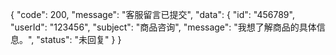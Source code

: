 {
  "code": 200,
  "message": "客服留言已提交",
  "data": {
    "id": "456789",
    "userId": "123456",
    "subject": "商品咨询",
    "message": "我想了解商品的具体信息。",
    "status": "未回复"
  }
}